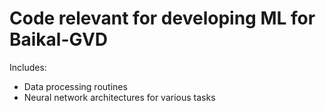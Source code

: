 # Code relevant for developing ML for Baikal-GVD

Includes:
- Data processing routines
- Neural network architectures for various tasks